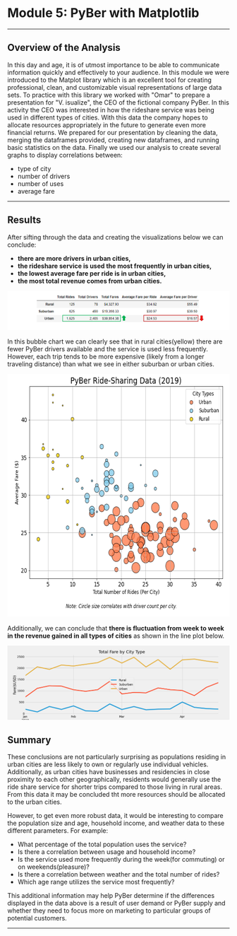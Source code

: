 # Module 5:  PyBer with Matplotlib
---
## Overview of the Analysis
In this day and age, it is of utmost importance to be able to communicate information quickly and effectively to your audience.  In this module we were introduced to the Matplot library which is an excellent tool for creating professional, clean, and customizable visual representations of large data sets.  To practice with this library we worked with "Omar" to prepare a presentation for "V. isualize", the CEO of the fictional company PyBer. In this activity the CEO was interested in how the rideshare service was being used in different types of cities.  With this data the company hopes to allocate resources appropriately in the future to generate even more financial returns.  We prepared for our presentation by cleaning the data, merging the dataframes provided, creating new dataframes, and running basic statistics on the data.  Finally we used our analysis to create several graphs to display correlations between:
- type of city
- number of drivers
- number of uses
- average fare

---
## Results

After sifting through the data and creating the visualizations below we can conclude:
 - **there are more drivers in urban cities,** 
 - **the rideshare service is used the most frequently in urban cities,**
 - **the lowest average fare per ride is in urban cities,**
 - **the most total revenue comes from urban cities.**


![dataframe showing stats for each city](https://github.com/murphyk2021/PyBer_Analysis/blob/0f6fdd603b018431ca4824e8f2c99a96f36966cd/Analysis/summary_dataframe_edit.PNG)

In this bubble chart we can clearly see that in rural cities(yellow) there are fewer PyBer drivers available and the service is used less frequently.  However, each trip tends to be more expensive (likely from a longer traveling distance) than what we see in either suburban or urban cities. 
<p align="center">
  <img width="642" height="550" src="https://github.com/murphyk2021/PyBer_Analysis/blob/80ef60dd486d9a449f6cf51e4cb03c03c9e7167f/Analysis/Fig1.png">
</p>

Additionally, we can conclude that **there is fluctuation from week to week in the revenue gained in all types of cities** as shown in the line plot below.

![scatterplot showing total fare by week in the first quarter of the year](https://github.com/murphyk2021/PyBer_Analysis/blob/915418a24272a8ee0e825a2d99cdcb02fa891a62/Analysis/PyBer_fare_summary.png)

## Summary
These conclusions are not particularly surprising as populations residing in urban cities are less likely to own or regularly use individual vehicles.  Additionally, as urban cities have businesses and residencies in close proximity to each other geographically, residents would generally use the ride share service for shorter trips compared to those living in rural areas. From this data it may be concluded tht more resources should be allocated to the urban cities. 

However, to get even more robust data, it would be interesting to compare the population size and age, household income, and weather data to these different parameters.  For example:
 - What percentage of the total population uses the service?
 - Is there a correlation between usage and household income?
 - Is the service used more frequently during the week(for commuting) or on weekends(pleasure)?
 - Is there a correlation between weather and the total number of rides?
 - Which age range utilizes the service most frequently?
 
This additional information may help PyBer determine if the differences displayed in the data above is a result of user demand or PyBer supply and whether they need to focus more on marketing to particular groups of potential customers.

---

